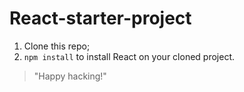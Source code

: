 # React-starter-project

1. Clone this repo; 
2. `npm install` to install React on your cloned project. 
> "Happy hacking!"
